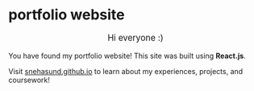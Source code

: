 # portfolio website

<p style="font-size: 1.2em; text-align: center;">Hi everyone :)</p>

<p>You have found my portfolio website! This site was built using <strong>React.js</strong>.</p>

<p>Visit <a href="https://snehasund.github.io" target="_blank">snehasund.github.io</a> to learn about my experiences, projects, and coursework!</p>

